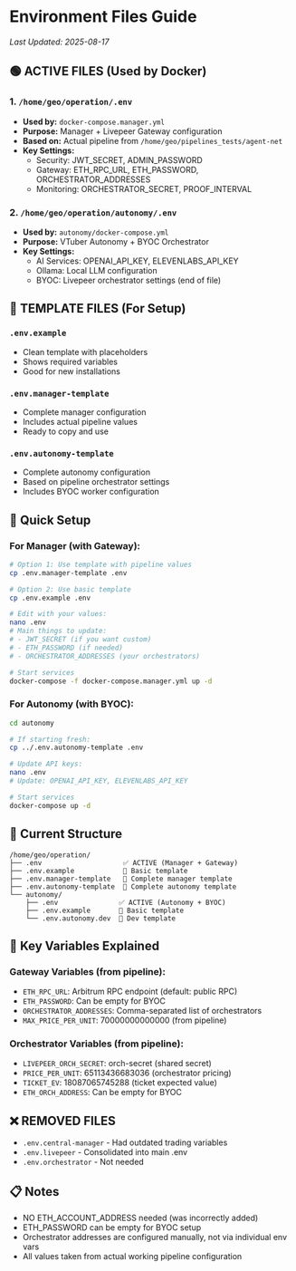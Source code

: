 # Environment Files Guide
*Last Updated: 2025-08-17*

## 🟢 ACTIVE FILES (Used by Docker)

### 1. `/home/geo/operation/.env`
- **Used by:** `docker-compose.manager.yml`
- **Purpose:** Manager + Livepeer Gateway configuration
- **Based on:** Actual pipeline from `/home/geo/pipelines_tests/agent-net`
- **Key Settings:**
  - Security: JWT_SECRET, ADMIN_PASSWORD
  - Gateway: ETH_RPC_URL, ETH_PASSWORD, ORCHESTRATOR_ADDRESSES
  - Monitoring: ORCHESTRATOR_SECRET, PROOF_INTERVAL

### 2. `/home/geo/operation/autonomy/.env`
- **Used by:** `autonomy/docker-compose.yml`
- **Purpose:** VTuber Autonomy + BYOC Orchestrator
- **Key Settings:**
  - AI Services: OPENAI_API_KEY, ELEVENLABS_API_KEY
  - Ollama: Local LLM configuration
  - BYOC: Livepeer orchestrator settings (end of file)

## 📝 TEMPLATE FILES (For Setup)

### `.env.example`
- Clean template with placeholders
- Shows required variables
- Good for new installations

### `.env.manager-template`
- Complete manager configuration
- Includes actual pipeline values
- Ready to copy and use

### `.env.autonomy-template`
- Complete autonomy configuration
- Based on pipeline orchestrator settings
- Includes BYOC worker configuration

## 🚀 Quick Setup

### For Manager (with Gateway):
```bash
# Option 1: Use template with pipeline values
cp .env.manager-template .env

# Option 2: Use basic template
cp .env.example .env

# Edit with your values:
nano .env
# Main things to update:
# - JWT_SECRET (if you want custom)
# - ETH_PASSWORD (if needed)
# - ORCHESTRATOR_ADDRESSES (your orchestrators)

# Start services
docker-compose -f docker-compose.manager.yml up -d
```

### For Autonomy (with BYOC):
```bash
cd autonomy

# If starting fresh:
cp ../.env.autonomy-template .env

# Update API keys:
nano .env
# Update: OPENAI_API_KEY, ELEVENLABS_API_KEY

# Start services
docker-compose up -d
```

## 📍 Current Structure

```
/home/geo/operation/
├── .env                    ✅ ACTIVE (Manager + Gateway)
├── .env.example            📝 Basic template
├── .env.manager-template   📝 Complete manager template
├── .env.autonomy-template  📝 Complete autonomy template
└── autonomy/
    ├── .env               ✅ ACTIVE (Autonomy + BYOC)
    ├── .env.example       📝 Basic template
    └── .env.autonomy.dev  📝 Dev template
```

## 🔑 Key Variables Explained

### Gateway Variables (from pipeline):
- `ETH_RPC_URL`: Arbitrum RPC endpoint (default: public RPC)
- `ETH_PASSWORD`: Can be empty for BYOC
- `ORCHESTRATOR_ADDRESSES`: Comma-separated list of orchestrators
- `MAX_PRICE_PER_UNIT`: 70000000000000 (from pipeline)

### Orchestrator Variables (from pipeline):
- `LIVEPEER_ORCH_SECRET`: orch-secret (shared secret)
- `PRICE_PER_UNIT`: 65113436683036 (orchestrator pricing)
- `TICKET_EV`: 18087065745288 (ticket expected value)
- `ETH_ORCH_ADDRESS`: Can be empty for BYOC

## ❌ REMOVED FILES
- `.env.central-manager` - Had outdated trading variables
- `.env.livepeer` - Consolidated into main .env
- `.env.orchestrator` - Not needed

## 📋 Notes
- NO ETH_ACCOUNT_ADDRESS needed (was incorrectly added)
- ETH_PASSWORD can be empty for BYOC setup
- Orchestrator addresses are configured manually, not via individual env vars
- All values taken from actual working pipeline configuration